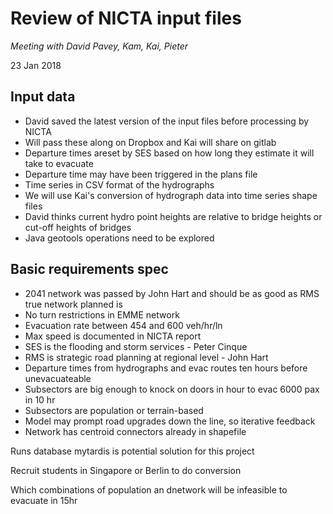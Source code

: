 # Review of NICTA input files
_Meeting with David Pavey, Kam, Kai, Pieter_

23 Jan 2018

## Input data
* David saved the latest version of the input files before processing by NICTA
* Will pass these along on Dropbox and Kai will share on gitlab
* Departure times areset by SES based on how long they estimate it will take to evacuate
* Departure time may have been triggered in the plans file
* Time series in CSV format of the hydrographs
* We will use Kai's conversion of hydrograph data into time series shape files
* David thinks current hydro point heights are relative to bridge heights or cut-off heights of bridges
* Java geotools operations need to be explored

## Basic requirements spec
* 2041 network was passed by John Hart and should be as good as RMS true network planned is
* No turn restrictions in EMME network
* Evacuation rate between 454 and 600 veh/hr/ln
* Max speed is documented in NICTA report
* SES is the flooding and storm services - Peter Cinque
* RMS is strategic road planning at regional level - John Hart
* Departure times from hydrographs and evac routes ten hours before unevacuateable
* Subsectors are big enough to knock on doors in hour to evac 6000 pax in 10 hr
* Subsectors are population or terrain-based
* Model may prompt road upgrades down the line, so iterative feedback
* Network has centroid connectors already in shapefile

Runs database mytardis is potential solution for this project

Recruit students in Singapore or Berlin to do conversion

Which combinations of population an dnetwork will be infeasible to evacuate in 15hr
